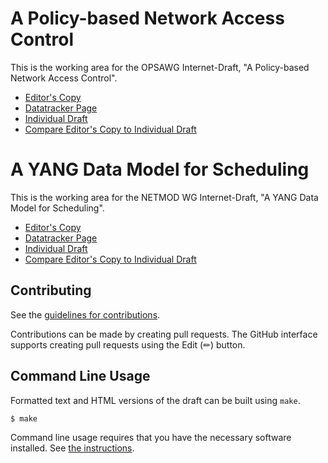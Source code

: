 # A Policy-based Network Access Control

This is the working area for the OPSAWG Internet-Draft, "A Policy-based Network Access Control".

* [Editor's Copy](https://boucadair.github.io/policy-based-network-acl/#go.draft-ietf-opsawg-ucl-acl.html)
* [Datatracker Page](https://datatracker.ietf.org/doc/draft-ietf-opsawg-ucl-acl)
* [Individual Draft](https://datatracker.ietf.org/doc/html/draft-ietf-opsawg-ucl-acl)
* [Compare Editor's Copy to Individual Draft](https://boucadair.github.io/policy-based-network-acl/#go.draft-ietf-opsawg-ucl-acl.diff)

# A YANG Data Model for Scheduling 

This is the working area for the NETMOD WG Internet-Draft, "A YANG Data Model for Scheduling".

* [Editor's Copy](https://boucadair.github.io/policy-based-network-acl/#go.draft-ietf-netmod-schedule-yang.html)
* [Datatracker Page](https://datatracker.ietf.org/doc/draft-ietf-netmod-schedule-yang)
* [Individual Draft](https://datatracker.ietf.org/doc/html/draft-ietf-netmod-schedule-yang)
* [Compare Editor's Copy to Individual Draft](https://boucadair.github.io/policy-based-network-acl/#go.draft-ietf-netmod-schedule-yang.diff)

## Contributing

See the
[guidelines for contributions](https://github.com/boucadair/policy-based-network-acl/blob/main/CONTRIBUTING.md).

Contributions can be made by creating pull requests.
The GitHub interface supports creating pull requests using the Edit (✏) button.


## Command Line Usage

Formatted text and HTML versions of the draft can be built using `make`.

```sh
$ make
```

Command line usage requires that you have the necessary software installed.  See
[the instructions](https://github.com/martinthomson/i-d-template/blob/main/doc/SETUP.md).


